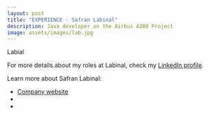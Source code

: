 ```yaml
---
layout: post
title: "EXPERIENCE - Safran Labinal"
description: Java developer on the Airbus A380 Project
image: assets/images/lab.jpg
---
```


Labial

For more details about my roles at Labinal, check my <A href="https://www.linkedin.com/in/christophebenoist/">LinkedIn profile</A>.

Learn more about Safran Labinal:
- <a href="https://www.safran-electrical-power.com/">Company website</a>
- <a href=""></a>
- <a href=""></a>